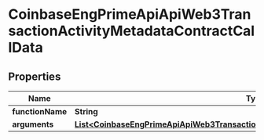 
# CoinbaseEngPrimeApiApiWeb3TransactionActivityMetadataContractCallData

## Properties
Name | Type | Description | Notes
------------ | ------------- | ------------- | -------------
**functionName** | **String** |  |  [optional]
**arguments** | [**List&lt;CoinbaseEngPrimeApiApiWeb3TransactionActivityMetadataContractCallDataArgument&gt;**](CoinbaseEngPrimeApiApiWeb3TransactionActivityMetadataContractCallDataArgument.md) |  |  [optional]



